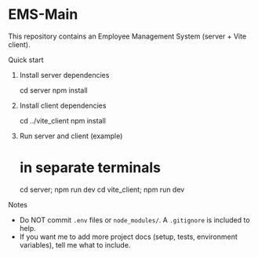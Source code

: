 # EMS-Main

This repository contains an Employee Management System (server + Vite client).

Quick start

1. Install server dependencies

   cd server
   npm install

2. Install client dependencies

   cd ../vite_client
   npm install

3. Run server and client (example)

   # in separate terminals
   cd server; npm run dev
   cd vite_client; npm run dev

Notes
- Do NOT commit `.env` files or `node_modules/`. A `.gitignore` is included to help.
- If you want me to add more project docs (setup, tests, environment variables), tell me what to include.